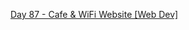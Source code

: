 [Day 87 - Cafe & WiFi Website [Web Dev]](https://github.com/Jubiko31/Python_Professional_Portfolio/tree/main/Day%C2%A087%20-%20Cafe%20%26%20WiFi%20Wbsite%20%5BWeb%20Development%5D)